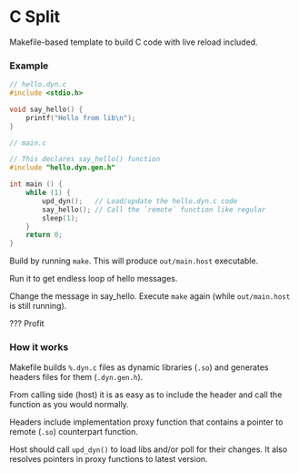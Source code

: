 # C Split

Makefile-based template to build C code with live reload included.


### Example

```c
// hello.dyn.c
#include <stdio.h>

void say_hello() {
    printf("Hello from lib\n");
}
```

```c
// main.c

// This declares say_hello() function
#include "hello.dyn.gen.h" 

int main () {
    while (1) {
        upd_dyn();   // Load/update the hello.dyn.c code
        say_hello(); // Call the `remote` function like regular
        sleep(1);
    }
    return 0;
}
```

Build by running `make`. This will produce `out/main.host` executable.

Run it to get endless loop of hello messages.

Change the message in say_hello. Execute `make` again (while `out/main.host` is still running).

??? Profit


### How it works

Makefile builds `%.dyn.c` files as dynamic libraries (`.so`) and generates headers files for them (`.dyn.gen.h`).

From calling side (host) it is as easy as to include the header and call the function as you would normally.

Headers include implementation proxy function that contains a pointer to remote (`.so`) counterpart function.

Host should call `upd_dyn()` to load libs and/or poll for their changes. It also resolves pointers in proxy functions to latest version.


